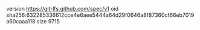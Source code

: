 version https://git-lfs.github.com/spec/v1
oid sha256:632285336612cce4e6aee5444a64d29f0646a8f87360cf66eb7019a60caaa118
size 9715
